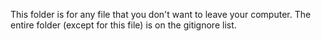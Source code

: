 This folder is for any file that you don't want to leave your computer.  The entire folder (except for this file) is on the gitignore list.
